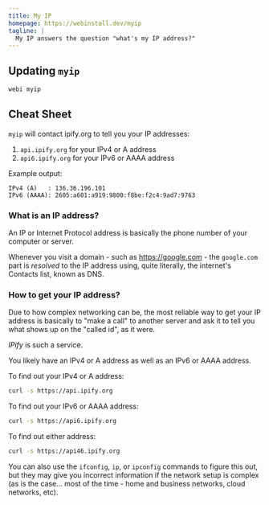 ```yaml
---
title: My IP
homepage: https://webinstall.dev/myip
tagline: |
  My IP answers the question "what's my IP address?"
---
```


## Updating `myip`

```sh
webi myip
```

## Cheat Sheet

`myip` will contact ipify.org to tell you your IP addresses:

1. `api.ipify.org` for your IPv4 or A address
2. `api6.ipify.org` for your IPv6 or AAAA address

Example output:

```text
IPv4 (A)   : 136.36.196.101
IPv6 (AAAA): 2605:a601:a919:9800:f8be:f2c4:9ad7:9763
```

### What is an IP address?

An IP or Internet Protocol address is basically the phone number of your
computer or server.

Whenever you visit a domain - such as https://google.com - the `google.com` part
is _resolved_ to the IP address using, quite literally, the internet's Contacts
list, known as DNS.

### How to get your IP address?

Due to how complex networking can be, the most reliable way to get your IP
address is basically to "make a call" to another server and ask it to tell you
what shows up on the "called id", as it were.

_IPify_ is such a service.

You likely have an IPv4 or A address as well as an IPv6 or AAAA address.

To find out your IPv4 or A address:

```sh
curl -s https://api.ipify.org
```

To find out your IPv6 or AAAA address:

```sh
curl -s https://api6.ipify.org
```

To find out either address:

```sh
curl -s https://api46.ipify.org
```

You can also use the `ifconfig`, `ip`, or `ipconfig` commands to figure this
out, but they may give you incorrect information if the network setup is complex
(as is the case... most of the time - home and business networks, cloud
networks, etc).
